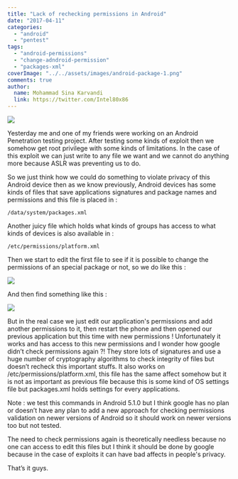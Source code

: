 ```yaml
---
title: "Lack of rechecking permissions in Android"
date: "2017-04-11"
categories: 
  - "android"
  - "pentest"
tags: 
  - "android-permissions"
  - "change-adndroid-permission"
  - "packages-xml"
coverImage: "../../assets/images/android-package-1.png"
comments: true
author:
  name: Mohammad Sina Karvandi
  link: https://twitter.com/Intel80x86
---
```


![](../../assets/images/android-package-1.png)

Yesterday me and one of my friends were working on an Android Penetration testing project. After testing some kinds of exploit then we somehow get root privilege with some kinds of limitations. In the case of this exploit we can just write to any file we want and we cannot do anything more because ASLR was preventing us to do.

So we just think how we could do something to violate privacy of this Android device then as we know previously, Android devices has some kinds of files that save applications signatures and package names and permissions and this file is placed in :

```
/data/system/packages.xml
```

Another juicy file which holds what kinds of groups has access to what kinds of devices is also available in :

```
/etc/permissions/platform.xml
```

Then we start to edit the first file to see if it is possible to change the permissions of an special package or not, so we do like this :

![](../../assets/images/android-package-1.png)

And then find something like this :

![](../../assets/images/android-package-2.png)

But in the real case we just edit our application's permissions and add another permissions to it, then restart the phone and then opened our previous application but this time with new permissions ! Unfortunately it works and has access to this new permissions and I wonder how google didn’t check permissions again ?! They store lots of signatures and use a huge number of cryptography algorithms to check integrity of files but doesn’t recheck this important stuffs. It also works on /etc/permissions/platform.xml, this file has the same affect somehow but it is not as important as previous file because this is some kind of OS settings file but packages.xml holds settings for every applications.

Note : we test this commands in Android 5.1.0 but I think google has no plan or doesn’t have any plan to add a new approach for checking permissions validation on newer versions of Android so it should work on newer versions too but not tested.

The need to check permissions again is theoretically needless because no one can access to edit this files but I think it should be done by google because in the case of exploits it can have bad affects in people's privacy.

That’s it guys.
